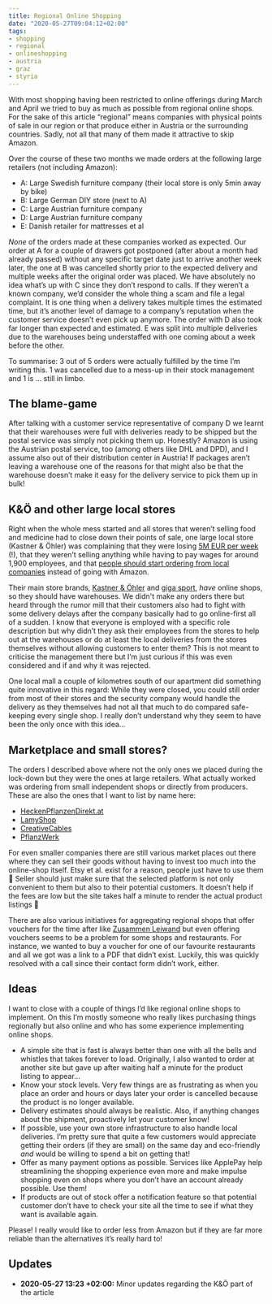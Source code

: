 ```yaml
---
title: Regional Online Shopping
date: "2020-05-27T09:04:12+02:00"
tags:
- shopping
- regional
- onlineshopping
- austria
- graz
- styria
---
```


With most shopping having been restricted to online offerings during March and April we tried to buy as much as possible from regional online shops. For the sake of this article “regional” means companies with physical points of sale in our region or that produce either in Austria or the surrounding countries. Sadly, not all that many of them made it attractive to skip Amazon.

Over the course of these two months we made orders at the following large retailers (not including Amazon):

- A: Large Swedish furniture company (their local store is only 5min away by bike)
- B: Large German DIY store (next to A)
- C: Large Austrian furniture company
- D: Large Austrian furniture company
- E: Danish retailer for mattresses et al

*None* of the orders made at these companies worked as expected. Our order at A for a couple of drawers got postponed (after about a month had already passed) without any specific target date just to arrive another week later, the one at B was cancelled shortly prior to the expected delivery and multiple weeks after the original order was placed. We have absolutely no idea what’s up with C since they don’t respond to calls. If they weren’t a known company, we’d consider the whole thing a scam and file a legal complaint. It is one thing when a delivery takes multiple times the estimated time, but it’s another level of damage to a company’s reputation when the customer service doesn’t even pick up anymore. The order with D also took far longer than expected and estimated. E was split into multiple deliveries due to the warehouses being understaffed with one coming about a week before the other.

To summarise: 3 out of 5 orders were actually fulfilled by the time I’m writing this. 1 was cancelled due to a mess-up in their stock management and 1 is … still in limbo.


## The blame-game

After talking with a customer service representative of company D we learnt that their warehouses were full with deliveries ready to be shipped but the postal service was simply not picking them up. Honestly? Amazon is using the Austrian postal service, too (among others like DHL and DPD), and I assume also out of their distribution center in Austria! If packages aren’t leaving a warehouse one of the reasons for that might also be that the warehouse doesn’t make it easy for the delivery service to pick them up in bulk!

## K&Ö and other large local stores

Right when the whole mess started and all stores that weren’t selling food and medicine had to close down their points of sale, one large local store (Kastner & Öhler) was complaining that they were losing [5M EUR per week](https://www.kleinezeitung.at/wirtschaft/5790565/Dramatischer-Appell_KastnerOehlerChef_Wir-liegen-auf-der) (!), that they weren’t selling anything while having to pay wages for around 1,900 employees, and that [people should start ordering from local companies](https://www.derstandard.at/story/2000116154680/kastneroehler-chef-oesterreichische-handel-steht-kurz-vor-dem-kollaps) instead of going with Amazon.

Their main store brands, [Kastner & Öhler](https://www.kastner-oehler.at/) and [giga sport](https://www.gigasport.at/), *have* online shops, so they should have warehouses. We didn't make any orders there but heard through the rumor mill that their customers also had to fight with some delivery delays after the company basically had to go online-first all of a sudden. I know that everyone is employed with a specific role description but why didn’t they ask their employees from the stores to help out at the warehouses or do at least the local deliveries from the stores themselves without allowing customers to enter them? This is not meant to criticise the management there but I’m just curious if this was even considered and if and why it was rejected.

One local mall a couple of kilometres south of our apartment did something quite innovative in this regard: While they were closed, you could still order from most of their stores and the security company would handle the delivery as they themselves had not all that much to do compared safe-keeping every single shop. I really don’t understand why they seem to have been the only once with this idea…

## Marketplace and small stores?

The orders I described above where not the only ones we placed during the lock-down but they were the ones at large retailers. What actually worked was ordering from small independent shops or directly from producers. These are also the ones that I want to list by name here:

- [HeckenPflanzenDirekt.at](https://www.heckenpflanzendirekt.at)
- [LamyShop](https://www.lamyshop.com)
- [CreativeCables](https://www.creative-cables.at)
- [PflanzWerk](https://www.pflanzwerk.de)

For even smaller companies there are still various market places out there where they can sell their goods without having to invest too much into the online-shop itself. Etsy et al. exist for a reason, people just have to use them 🙂 Seller should just make sure that the selected platform is not only convenient to them but also to their potential customers. It doesn’t help if the fees are low but the site takes half a minute to render the actual product listings 🤪

There are also various initiatives for aggregating regional shops that offer vouchers for the time after like [Zusammen Leiwand](https://www.zusammen-leiwand.at/gutschein-kaufen/) but even offering vouchers seems to be a problem for some shops and restaurants. For instance, we wanted to buy a voucher for one of our favourite restaurants and all we got was a link to a PDF that didn’t exist. Luckily, this was quickly resolved with a call since their contact form didn’t work, either.

## Ideas

I want to close with a couple of things I’d like regional online shops to implement. On this I’m mostly someone who really likes purchasing things regionally but also online and who has some experience implementing online shops.

- A simple site that is fast is always better than one with all the bells and whistles that takes forever to load. Originally, I also wanted to order at another site but gave up after waiting half a minute for the product listing to appear...
- Know your stock levels. Very few things are as frustrating as when you place an order and hours or days later your order is cancelled because the product is no longer available.
- Delivery estimates should always be realistic. Also, if anything changes about the shipment, proactively let your customer know!
- If possible, use your own store infrastructure to also handle local deliveries. I’m pretty sure that quite a few customers would appreciate getting their orders (if they are small) on the same day and eco-friendly *and* would be willing to spend a bit on getting that!
- Offer as many payment options as possible. Services like ApplePay help streamlining the shopping experience even more and make impulse shopping even on shops where you don’t have an account already possible. Use them!
- If products are out of stock offer a notification feature so that potential customer don’t have to check your site all the time to see if what they want is available again.

Please! I really would like to order less from Amazon but if they are far more reliable than the alternatives it’s really hard to!

## Updates

- **2020-05-27 13:23 +02:00:** Minor updates regarding the K&Ö part of the article
